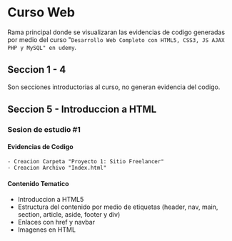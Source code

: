 # Curso Web

Rama principal donde se visualizaran las evidencias de codigo generadas por medio del curso "`Desarrollo Web Completo con HTML5, CSS3, JS AJAX PHP y MySQL" en udemy`.

## Seccion 1 - 4

Son secciones introductorias al curso, no generan evidencia del codigo.

## Seccion 5 - Introduccion a HTML

### Sesion de estudio #1

#### Evidencias de Codigo

    - Creacion Carpeta "Proyecto 1: Sitio Freelancer"
    - Creacion Archivo "Index.html"

#### Contenido Tematico

- Introduccion a HTML5
- Estructura del contenido por medio de etiquetas (header, nav, main, section, article, aside, footer y div)
- Enlaces con href y navbar
- Imagenes en HTML
